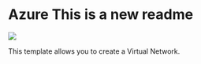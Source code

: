 # Azure This is a new readme
<a href="https://portal.azure.com/#create/Microsoft.Template/uri/https%3A%2F%2Fraw.githubusercontent.com%2Ficebear9999%2FAzure%2Fmaster%2create-vnet%2FAzureVnetdeploy.json" target="_blank">
    <img src="http://azuredeploy.net/deploybutton.png"/>
</a>
</a>

This template allows you to create a Virtual Network.


